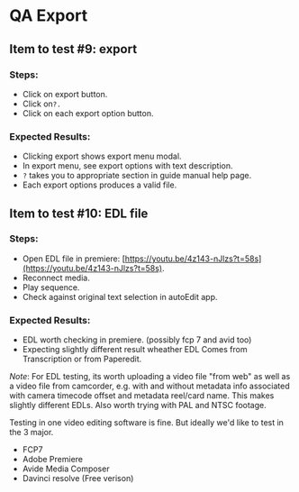 # QA Export

## Item to test \#9: export

### Steps:

* Click on export button.
* Click on`?.`
* Click on each export option button.

### Expected Results:

* Clicking export shows export menu modal.
* In export menu, see export options with text description.
* `?` takes you to appropriate section in guide manual help page.
* Each export options produces a valid file. 

## Item to test \#10: EDL file

### Steps:

* Open EDL file in premiere: [https://youtu.be/4z143-nJlzs?t=58s](https://youtu.be/4z143-nJlzs?t=58s). 
* Reconnect media. 
* Play sequence.
* Check against original text selection in autoEdit app. 

### Expected Results:

* EDL worth checking in premiere. \(possibly fcp 7 and avid too\)
* Expecting slightly different result wheather EDL Comes from Transcription or from Paperedit. 

_Note_: For EDL testing, its worth uploading a video file "from web" as well as a video file from camcorder, e.g. with and without metadata info associated with camera timecode offset and metadata reel/card name. This makes slightly different EDLs. Also worth trying with PAL and NTSC footage.

Testing in one video editing software is fine. But ideally we'd like to test in the 3 major.

* FCP7
* Adobe Premiere
* Avide Media Composer 
* Davinci resolve \(Free verison\) 

